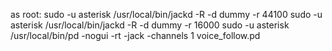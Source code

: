 
as root:
 sudo -u asterisk /usr/local/bin/jackd -R -d dummy -r 44100
 sudo -u asterisk /usr/local/bin/jackd -R -d dummy -r 16000
 sudo -u asterisk /usr/local/bin/pd -nogui -rt -jack -channels 1 voice_follow.pd
